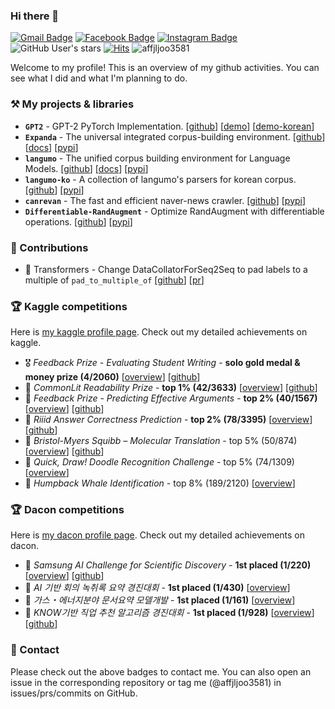 ### Hi there 👋

[![Gmail Badge](https://img.shields.io/badge/Gmail-d14836?style=flat-square&logo=Gmail&logoColor=white&link=mailto:affjljoo3581@gmail.com)](mailto:affjljoo3581@gmail.com)
[![Facebook Badge](https://img.shields.io/badge/facebook-1877f2?style=flat-square&logo=facebook&logoColor=white&link=https://www.facebook.com/profile.php?id=100016653126247)](https://www.facebook.com/profile.php?id=100016653126247)
[![Instagram Badge](https://img.shields.io/badge/Instagram-E4405F?style=flat-square&logo=Instagram&logoColor=white&link=https://www.instagram.com/affjljoo3581)](https://www.instagram.com/affjljoo3581)
![GitHub User's stars](https://img.shields.io/github/stars/affjljoo3581?style=flat-square)
[![Hits](https://hits.seeyoufarm.com/api/count/incr/badge.svg?url=https%3A%2F%2Fgithub.com%2Faffjljoo3581%2Faffjljoo3581&count_bg=%2379C83D&title_bg=%23555555&icon=&icon_color=%23E7E7E7&title=hits&edge_flat=true)](https://hits.seeyoufarm.com)
![affjljoo3581](https://road-to-kaggle-grandmaster.vercel.app/api/simple/affjljoo3581)

Welcome to my profile! This is an overview of my github activities. You can see what I did and what I'm planning to do.

### ⚒️ My projects & libraries
- **`GPT2`** - GPT-2 PyTorch Implementation. [[github](https://github.com/affjljoo3581/GPT2)] [[demo](https://colab.research.google.com/github/affjljoo3581/GPT2/blob/master/GPT2_Interactive_Notebook.ipynb)] [[demo-korean](https://colab.research.google.com/github/affjljoo3581/GPT2/blob/master/korean_gpt2_302M_demo.ipynb)]
- **`Expanda`** - The universal integrated corpus-building environment. [[github](https://github.com/affjljoo3581/Expanda)] [[docs](https://expanda.readthedocs.io/en/latest/?badge=latest)] [[pypi](https://pypi.org/project/Expanda/)]
- **`langumo`** - The unified corpus building environment for Language Models. [[github](https://github.com/affjljoo3581/langumo)] [[docs](https://langumo.readthedocs.io/en/latest/?badge=latest)] [[pypi](https://pypi.org/project/langumo/)]
- **`langumo-ko`** - A collection of langumo's parsers for korean corpus. [[github](https://github.com/affjljoo3581/langumo-ko)] [[pypi](https://pypi.org/project/langumo-ko/)]
- **`canrevan`** - The fast and efficient naver-news crawler. [[github](https://github.com/affjljoo3581/canrevan)] [[pypi](https://pypi.org/project/canrevan/)]
- **`Differentiable-RandAugment`** - Optimize RandAugment with differentiable operations. [[github](https://github.com/affjljoo3581/Differentiable-RandAugment)] [[pypi](https://pypi.org/project/differentiable-randaugment/)]

### 📝 Contributions
- 🤗 Transformers - Change DataCollatorForSeq2Seq to pad labels to a multiple of `pad_to_multiple_of` [[github](https://github.com/huggingface/transformers)] [[pr](https://github.com/huggingface/transformers/pull/13949)]

### 🏆 Kaggle competitions
Here is [my kaggle profile page](https://www.kaggle.com/affjljoo3581). Check out my detailed achievements on kaggle.
- 🎖️ *Feedback Prize - Evaluating Student Writing* - **solo gold medal & money prize (4/2060)** [[overview](https://www.kaggle.com/c/feedback-prize-2021/overview)] [[github](https://github.com/affjljoo3581/Feedback-Prize-Competition)]
- 🥈 *CommonLit Readability Prize* - **top 1% (42/3633)** [[overview](https://www.kaggle.com/c/commonlitreadabilityprize)] [[github](https://github.com/affjljoo3581/CommonLit-Readability-Prize)]
- 🥈 *Feedback Prize - Predicting Effective Arguments* - **top 2% (40/1567)** [[overview](https://www.kaggle.com/competitions/feedback-prize-effectiveness/overview)] [[github](https://github.com/affjljoo3581/Feedback-Prize-Effectiveness)]
- 🥈 *Riiid Answer Correctness Prediction* - **top 2% (78/3395)** [[overview](https://www.kaggle.com/c/riiid-test-answer-prediction)] [[github](https://github.com/affjljoo3581/Riiid-Answer-Correctness-Prediction)]
- 🥈 *Bristol-Myers Squibb – Molecular Translation* - top 5% (50/874) [[overview](https://www.kaggle.com/c/bms-molecular-translation)] [[github](https://github.com/affjljoo3581/BMS-Molecular-Translation)]
- 🥉 *Quick, Draw! Doodle Recognition Challenge* - top 5% (74/1309) [[overview](https://www.kaggle.com/c/quickdraw-doodle-recognition)]
- 🥉 *Humpback Whale Identification* - top 8% (189/2120) [[overview](https://www.kaggle.com/c/humpback-whale-identification)]

### 🏆 Dacon competitions
Here is [my dacon profile page](https://dacon.io/myprofile/427699/home). Check out my detailed achievements on dacon.
- 🥇 *Samsung AI Challenge for Scientific Discovery* - **1st placed (1/220)** [[overview](https://dacon.io/competitions/official/235789/overview/description)] [[github](https://github.com/affjljoo3581/Samsung-AI-Challenge-for-Scientific-Discovery)]
- 🥇 *AI 기반 회의 녹취록 요약 경진대회* - **1st placed (1/430)** [[overview](https://dacon.io/competitions/official/235813/overview/description)]
- 🥇 *가스・에너지분야 문서요약 모델개발* - **1st placed (1/161)** [[overview](https://dacon.io/competitions/official/235829/overview/description)]
- 🥇 *KNOW기반 직업 추천 알고리즘 경진대회* - **1st placed (1/928)** [[overview](https://dacon.io/competitions/official/235865/overview/description)] [[github](https://github.com/affjljoo3581/Job-Recommend-Competition)]

### 💬 Contact
Please check out the above badges to contact me. You can also open an issue in the corresponding repository or tag me (@affjljoo3581) in issues/prs/commits on GitHub.

